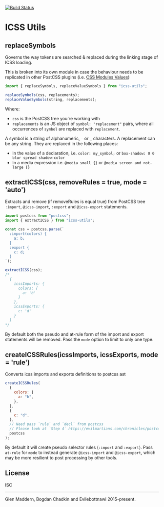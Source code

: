 [![Build Status](https://travis-ci.org/css-modules/icss-utils.svg)](https://travis-ci.org/css-modules/icss-utils)

# ICSS Utils

## replaceSymbols

Governs the way tokens are searched & replaced during the linking stage of ICSS loading.

This is broken into its own module in case the behaviour needs to be replicated in other PostCSS plugins
(i.e. [CSS Modules Values](https://github.com/css-modules/postcss-modules-values))

```js
import { replaceSymbols, replaceValueSymbols } from "icss-utils";

replaceSymbols(css, replacements);
replaceValueSymbols(string, replacements);
```

Where:

- `css` is the PostCSS tree you're working with
- `replacements` is an JS object of `symbol: "replacement"` pairs, where all occurrences of `symbol` are replaced with `replacement`.

A symbol is a string of alphanumeric, `-` or `_` characters. A replacement can be any string. They are replaced in the following places:

- In the value of a declaration, i.e. `color: my_symbol;` or `box-shadow: 0 0 blur spread shadow-color`
- In a media expression i.e. `@media small {}` or `@media screen and not-large {}`

## extractICSS(css, removeRules = true, mode = 'auto')

Extracts and remove (if removeRules is equal true) from PostCSS tree `:import`, `@icss-import`, `:export` and `@icss-export` statements.

```js
import postcss from "postcss";
import { extractICSS } from "icss-utils";

const css = postcss.parse(`
  :import(colors) {
    a: b;
  }
  :export {
    c: d;
  }
`);

extractICSS(css);
/*
  {
    icssImports: {
      colors: {
        a: 'b'
      }
    },
    icssExports: {
      c: 'd'
    }
  }
*/
```

By default both the pseudo and at-rule form of the import and export statements
will be removed. Pass the `mode` option to limit to only one type.

## createICSSRules(icssImports, icssExports, mode = 'rule')

Converts icss imports and exports definitions to postcss ast

```js
createICSSRules(
  {
    colors: {
      a: "b",
    },
  },
  {
    c: "d",
  },
  // Need pass `rule` and `decl` from postcss
  // Please look at `Step 4` https://evilmartians.com/chronicles/postcss-8-plugin-migration
  postcss
);
```

By default it will create pseudo selector rules (`:import` and `:export`). Pass
`at-rule` for `mode` to instead generate `@icss-import` and `@icss-export`, which
may be more resilient to post processing by other tools.

## License

ISC

---

Glen Maddern, Bogdan Chadkin and Evilebottnawi 2015-present.
